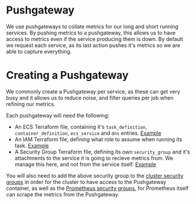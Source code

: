 # Pushgateway

We use pushgateways to collate metrics for our long and short running services.  By pushing metrics to a pushgateway, this allows us to have access to metrics even if the service producing them is down.  By default we request each service, as its last action pushes it's metrics so we are able to capture everything.

# Creating a Pushgateway

We commonly create a Pushgateway per service, as these can get very busy and it allows us to reduce noise, and filter queries per job when refining our metrics.

Each pushgateway will need the following:

- An ECS Terraform file, containing it's `task_definition`, `container_definition`, `ecs_service` and `dns` entries. [Example](../adg_pushgateway_ecs.tf)
- An IAM Terraform file, defining what role to assume when running its task. [Example](../adg_pushgateway_iam.tf)
- A Security Group Terraform file, defining its own `security_group` and it's attachments to the service it is going to recieve metrics from.  We manage this here, and not from the service itself. [Example](../adg_pushgateway_sg.tf)

You will also need to add the above security group to the [cluster security groups](../cluster_sg.tf) in order for the cluster to have access to the Pushgateway container, as well as the [Prometheus security groups](../prometheus_sg.tf), for Prometheus itself can scrape the metrics from the Pushgateway.

